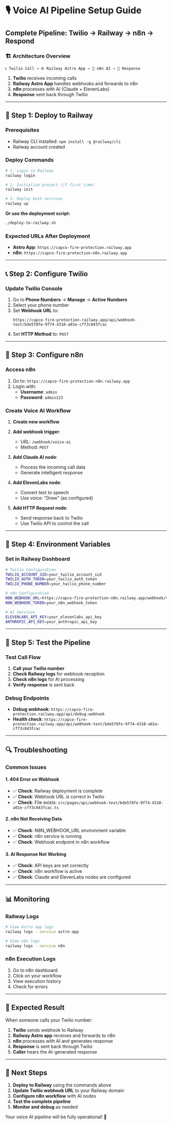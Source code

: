 # 🎙️ Voice AI Pipeline Setup Guide

## Complete Pipeline: Twilio → Railway → n8n → Respond

### 🏗️ Architecture Overview

```
📞 Twilio Call → 🌐 Railway Astro App → 🤖 n8n AI → 📱 Response
```

1. **Twilio** receives incoming calls
2. **Railway Astro App** handles webhooks and forwards to n8n
3. **n8n** processes with AI (Claude + ElevenLabs)
4. **Response** sent back through Twilio

---

## 🚀 Step 1: Deploy to Railway

### Prerequisites

- Railway CLI installed: `npm install -g @railway/cli`
- Railway account created

### Deploy Commands

```bash
# 1. Login to Railway
railway login

# 2. Initialize project (if first time)
railway init

# 3. Deploy both services
railway up
```

**Or use the deployment script:**

```bash
./deploy-to-railway.sh
```

### Expected URLs After Deployment

- **Astro App**: `https://capco-fire-protection.railway.app`
- **n8n**: `https://capco-fire-protection-n8n.railway.app`

---

## 📞 Step 2: Configure Twilio

### Update Twilio Console

1. Go to **Phone Numbers** → **Manage** → **Active Numbers**
2. Select your phone number
3. Set **Webhook URL** to:
   ```
   https://capco-fire-protection.railway.app/api/webhook-test/bde5f8fe-9f74-4310-a01e-cff3c843fcac
   ```
4. Set **HTTP Method** to: `POST`

---

## 🤖 Step 3: Configure n8n

### Access n8n

1. Go to: `https://capco-fire-protection-n8n.railway.app`
2. Login with:
   - **Username**: `admin`
   - **Password**: `admin123`

### Create Voice AI Workflow

1. **Create new workflow**
2. **Add webhook trigger**:
   - URL: `/webhook/voice-ai`
   - Method: `POST`

3. **Add Claude AI node**:
   - Process the incoming call data
   - Generate intelligent response

4. **Add ElevenLabs node**:
   - Convert text to speech
   - Use voice: "Drew" (as configured)

5. **Add HTTP Request node**:
   - Send response back to Twilio
   - Use Twilio API to control the call

---

## 🔧 Step 4: Environment Variables

### Set in Railway Dashboard

```bash
# Twilio Configuration
TWILIO_ACCOUNT_SID=your_twilio_account_sid
TWILIO_AUTH_TOKEN=your_twilio_auth_token
TWILIO_PHONE_NUMBER=your_twilio_phone_number

# n8n Configuration
N8N_WEBHOOK_URL=https://capco-fire-protection-n8n.railway.app/webhook/voice-ai
N8N_WEBHOOK_TOKEN=your_n8n_webhook_token

# AI Services
ELEVENLABS_API_KEY=your_elevenlabs_api_key
ANTHROPIC_API_KEY=your_anthropic_api_key
```

---

## 🧪 Step 5: Test the Pipeline

### Test Call Flow

1. **Call your Twilio number**
2. **Check Railway logs** for webhook reception
3. **Check n8n logs** for AI processing
4. **Verify response** is sent back

### Debug Endpoints

- **Debug webhook**: `https://capco-fire-protection.railway.app/api/debug-webhook`
- **Health check**: `https://capco-fire-protection.railway.app/api/webhook-test/bde5f8fe-9f74-4310-a01e-cff3c843fcac`

---

## 🔍 Troubleshooting

### Common Issues

#### 1. 404 Error on Webhook

- ✅ **Check**: Railway deployment is complete
- ✅ **Check**: Webhook URL is correct in Twilio
- ✅ **Check**: File exists: `src/pages/api/webhook-test/bde5f8fe-9f74-4310-a01e-cff3c843fcac.ts`

#### 2. n8n Not Receiving Data

- ✅ **Check**: N8N_WEBHOOK_URL environment variable
- ✅ **Check**: n8n service is running
- ✅ **Check**: Webhook endpoint in n8n workflow

#### 3. AI Response Not Working

- ✅ **Check**: API keys are set correctly
- ✅ **Check**: n8n workflow is active
- ✅ **Check**: Claude and ElevenLabs nodes are configured

---

## 📊 Monitoring

### Railway Logs

```bash
# View Astro app logs
railway logs --service astro-app

# View n8n logs
railway logs --service n8n
```

### n8n Execution Logs

1. Go to n8n dashboard
2. Click on your workflow
3. View execution history
4. Check for errors

---

## 🎯 Expected Result

When someone calls your Twilio number:

1. **Twilio** sends webhook to Railway
2. **Railway Astro app** receives and forwards to n8n
3. **n8n** processes with AI and generates response
4. **Response** is sent back through Twilio
5. **Caller** hears the AI-generated response

---

## 🚀 Next Steps

1. **Deploy to Railway** using the commands above
2. **Update Twilio webhook URL** to your Railway domain
3. **Configure n8n workflow** with AI nodes
4. **Test the complete pipeline**
5. **Monitor and debug** as needed

Your voice AI pipeline will be fully operational! 🎉
